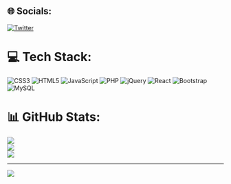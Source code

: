 
## 🌐 Socials:
[![Twitter](https://img.shields.io/badge/Twitter-%231DA1F2.svg?logo=Twitter&logoColor=white)](https://twitter.com/kiddmetroysn) 

# 💻 Tech Stack:
![CSS3](https://img.shields.io/badge/css3-%231572B6.svg?style=for-the-badge&logo=css3&logoColor=white) ![HTML5](https://img.shields.io/badge/html5-%23E34F26.svg?style=for-the-badge&logo=html5&logoColor=white) ![JavaScript](https://img.shields.io/badge/javascript-%23323330.svg?style=for-the-badge&logo=javascript&logoColor=%23F7DF1E) ![PHP](https://img.shields.io/badge/php-%23777BB4.svg?style=for-the-badge&logo=php&logoColor=white) ![jQuery](https://img.shields.io/badge/jquery-%230769AD.svg?style=for-the-badge&logo=jquery&logoColor=white) ![React](https://img.shields.io/badge/react-%2320232a.svg?style=for-the-badge&logo=react&logoColor=%2361DAFB) ![Bootstrap](https://img.shields.io/badge/bootstrap-%23563D7C.svg?style=for-the-badge&logo=bootstrap&logoColor=white) ![MySQL](https://img.shields.io/badge/mysql-%2300f.svg?style=for-the-badge&logo=mysql&logoColor=white)
# 📊 GitHub Stats:
![](https://github-readme-stats.vercel.app/api?username=kiddmetro&theme=react&hide_border=true&include_all_commits=false&count_private=false)<br/>
![](https://github-readme-streak-stats.herokuapp.com/?user=kiddmetro&theme=react&hide_border=true)<br/>
![](https://github-readme-stats.vercel.app/api/top-langs/?username=kiddmetro&theme=react&hide_border=true&include_all_commits=false&count_private=false&layout=compact)

---
[![](https://visitcount.itsvg.in/api?id=kiddmetro&icon=2&color=12)](https://visitcount.itsvg.in)

<!-- Proudly created with GPRM ( https://gprm.itsvg.in ) -->
